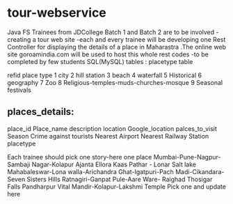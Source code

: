 # tour-webservice
Java FS Trainees from JDCollege Batch 1 and Batch 2 are to be involved -creating a tour web site -each and every trainee will be developing one Rest Controller for displaying the details of a place in Maharastra .The online web site goroamindia.com will be used to host this whole rest codes -to be completed by few students
SQL(MySQL) tables :
placetype table

refid place type
1     city
2     hill station
3     beach
4     waterfall
5     Historical
6     geography
7     Zoo
8     Religious-temples-muds-churches-mosque
9     Seasonal festivals


places_details:
---------------

place_id
Place_name
description
location
Google_location
palces_to_visit
Season
Crime against tourists
Nearest Airport
Nearest Railway Station
placetype 


Each trainee should pick one story-here one place
Mumbai-Pune-Nagpur-Sambaji Nagar-Kolapur
Ajanta Ellora
Kaas Pathar - Lonar Salt lake
Mahabaleswar-Lona walla-Arichandra Ghat-Igatpuri-Pach Madi-Cikandara-Seven Sisters Hills
Ratnagiri-Ganpat Pule-Aare Ware-
Raighad
Thosigar Falls
Pandharpur Vital Mandir-Kolapur-Lakshmi Temple
Pick one and update here



